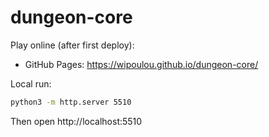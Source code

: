 # dungeon-core

Play online (after first deploy):

- GitHub Pages: https://wipoulou.github.io/dungeon-core/

Local run:

```bash
python3 -m http.server 5510
```

Then open http://localhost:5510